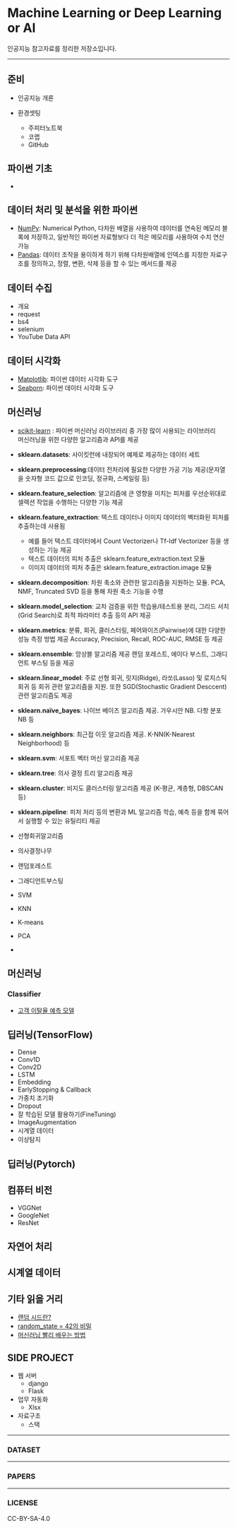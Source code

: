 # **Machine Learning or Deep Learning or AI**



인공지능 참고자료를 정리한 저장소입니다. 

------
## 준비

  - 인공지능 개론

  - 환경셋팅

    - 주피터노트북
    - 코랩
    - GitHub

## 파이썬 기초

  - 

## 데이터 처리 및 분석을 위한 파이썬
- [NumPy](https://numpy.org/): Numerical Python, 다차원 배열을 사용하여 데이터를 연속된 메모리 블록에 저장하고, 일반적인 파이썬 자료형보다 더 적은 메모리를 사용하여 수치 연산 가능
- [Pandas](https://pandas.pydata.org/): 데이터 조작을 용이하게 하기 위해 다차원배열에 인덱스를 지정한 자료구조를 정의하고,  정렬, 변환, 삭제 등을 할 수 있는 메서드를 제공

## 데이터 수집
  - 개요
  - request
  - bs4
  - selenium
  - YouTube Data API


## 데이터 시각화
  - [Matplotlib](https://matplotlib.org/): 파이썬 데이터 시각화 도구
  - [Seaborn](https://seaborn.pydata.org/index.html): 파이썬 데이터 시각화 도구

## 머신러닝
  - [scikit-learn](https://scikit-learn.org/) : 파이썬 머신러닝 라이브러리 중 가장 많이 사용되는 라이브러리<br />머신러닝을 위한 다양한 알고리즘과 API를 제공
  - **sklearn.datasets**: 사이킷런에 내장되어  예제로 제공하는 데이터 세트 
  - **sklearn.preprocessing**:데이터 전처리에 필요한  다양한 가공 기능 제공(문자열을 숫자형 코드  값으로 인코딩, 정규화, 스케일링  등)
  - **sklearn.feature_selection**: 알고리즘에  큰 영향을 미치는 피처를 우선순위대로 셀렉션 작업을  수행하는 다양한 기능 제공
  - **sklearn.feature_extraction**: 텍스트  데이터나 이미지 데이터의 벡터화된 피처를  추출하는데 사용됨
    - 예를  들어 텍스트 데이터에서 Count Vectorizer나  Tf-Idf Vectorizer 등을  생성하는 기능 제공
    - 텍스트  데이터의 피처 추출은 sklearn.feature_extraction.text 모듈
    - 이미지  데이터의 피처 추출은 sklearn.feature_extraction.image 모듈
  - **sklearn.decomposition**: 차원  축소와 관련한 알고리즘을 지원하는 모듈.  PCA, NMF, Truncated SVD 등을  통해 차원 축소 기능을 수행
  - **sklearn.model_selection**: 교차  검증을 위한 학습용/테스트용  분리, 그리드 서치(Grid Search)로  최적 파라미터 추출 등의 API 제공
  - **sklearn.metrics**: 분류, 회귀, 클러스터링, 페어와이즈(Pairwise)에  대한 다양한 성능 측정 방법 제공  Accuracy, Precision, Recall,  ROC-AUC, RMSE 등 제공
  - **sklearn.ensemble**: 앙상블  알고리즘 제공  랜덤 포레스트, 에이다 부스트, 그래디언트 부스팅 등을  제공
  - **sklearn.linear_model**: 주로  선형 회귀, 릿지(Ridge), 라쏘(Lasso) 및 로지스틱 회귀  등 회귀 관련 알고리즘을 지원. 또한 SGD(Stochastic Gradient Desccent) 관련  알고리즘도 제공
  - **sklearn.naïve_bayes**: 나이브 베이즈 알고리즘  제공. 가우시안 NB. 다항  분포 NB 등
  - **sklearn.neighbors**: 최근접 이웃  알고리즘 제공. K-NN(K-Nearest Neighborhood) 등
  - **sklearn.svm**: 서포트 벡터  머신 알고리즘 제공
  - **sklearn.tree**: 의사 결정  트리 알고리즘 제공
  - **sklearn.cluster**: 비지도 클러스터링 알고리즘  제공  (K-평균, 계층형, DBSCAN 등)
  - **sklearn.pipeline**: 피처  처리 등의 변환과 ML 알고리즘  학습, 예측  등을 함께 묶어서 실행할 수 있는 유틸리티 제공

  - 선형회귀알고리즘

  - 의사결정나무

  - 랜덤포레스트

  - 그래디언트부스팅

  - SVM

  - KNN

  - K-means

  - PCA

  - 
## 머신러닝
### Classifier
- [고객 이탈율 예측 모델](https://github.com/zzhining/ml_basic/blob/main/customer_sales.ipynb)

## 딥러닝(TensorFlow)

  - Dense
  - Conv1D
  - Conv2D
  - LSTM
  - Embedding
  - EarlyStopping & Callback
  - 가중치 조기화
  - Dropout
  - 잘 학습된 모델 활용하기(FineTuning)
  - ImageAugmentation
  - 시계열 데이터
  - 이상탐지

## 딥러닝(Pytorch)

## 컴퓨터 비전

  - VGGNet
  - GoogleNet
  - ResNet

  

## 자연어 처리

## 시계열 데이터

##  기타 읽을 거리
- [랜덤 시드란?](https://namu.wiki/w/%EC%8B%9C%EB%93%9C#s-3)
- [random_state = 42의 비밀](https://ichi.pro/ko/random-state-42neun-mueos-ibnikka-237508473317227)
- [머신러닝 빨리 배우는 방법](https://www.youtube.com/watch?v=432p379XXMw)
  


## SIDE PROJECT

- 웹 서버
  - django
  - Flask
- 업무 자동화
  - Xlsx
- 자료구조
  - 스택

------

### DATASET

------



### PAPERS

------



### LICENSE

CC-BY-SA-4.0

